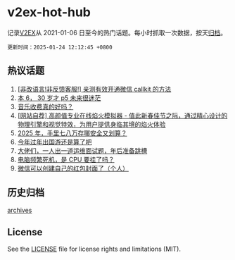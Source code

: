 # v2ex-hot-hub

 记录[V2EX](https://www.v2ex.com/)从 2021-01-06 日至今的热门话题。每小时抓取一次数据，按天[归档](archives)。

`更新时间：2025-01-24 12:12:45 +0800`

## 热议话题

1. [[非改语言!非反馈客服!] 亲测有效开通微信 callkit 的方法](https://www.v2ex.com/t/1107411)
1. [本 6， 30 岁才 p5 未来很迷茫](https://www.v2ex.com/t/1107326)
1. [音乐收费真的好吗？](https://www.v2ex.com/t/1107468)
1. [[网站自荐] 高颜值专业在线焰火模拟器 - 值此新春佳节之际，通过精心设计的物理引擎和视觉特效，为用户提供身临其境的焰火体验](https://www.v2ex.com/t/1107312)
1. [2025 年，手里七八万存哪安全又划算？](https://www.v2ex.com/t/1107363)
1. [今年过年出国游还是算了吧](https://www.v2ex.com/t/1107473)
1. [大佬们，一人出一道运维面试题，年后准备跳槽](https://www.v2ex.com/t/1107485)
1. [电脑频繁死机，是 CPU 要挂了吗？](https://www.v2ex.com/t/1107332)
1. [微信可以创建自己的红包封面了（个人）](https://www.v2ex.com/t/1107475)

## 历史归档

[archives](archives)

## License

See the [LICENSE](LICENSE) file for license rights and limitations (MIT).
